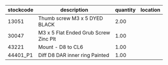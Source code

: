 |stockcode|description|quantity|location|
|---------|-----------|--------|--------|
|13051|Thumb screw M3 x 5 DYED BLACK|2.00||
|30047|M3 x 5 Flat Ended Grub Screw Zinc Plt|1.00||
|43221|Mount - D8 to CL6|1.00||
|44401_P1|Diff D8 DAR inner ring Painted|1.00||
